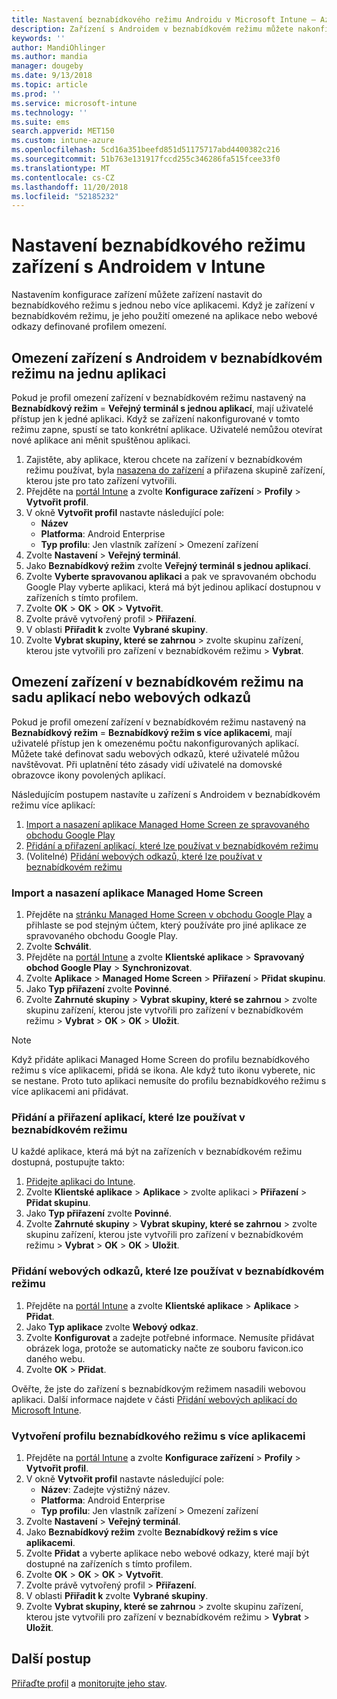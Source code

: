 ```yaml
---
title: Nastavení beznabídkového režimu Androidu v Microsoft Intune – Azure | Microsoft Docs
description: Zařízení s Androidem v beznabídkovém režimu můžete nakonfigurovat jako zařízení v beznabídkovém režimu s jednou nebo více aplikacemi.
keywords: ''
author: MandiOhlinger
ms.author: mandia
manager: dougeby
ms.date: 9/13/2018
ms.topic: article
ms.prod: ''
ms.service: microsoft-intune
ms.technology: ''
ms.suite: ems
search.appverid: MET150
ms.custom: intune-azure
ms.openlocfilehash: 5cd16a351beefd851d51175717abd4400382c216
ms.sourcegitcommit: 51b763e131917fccd255c346286fa515fcee33f0
ms.translationtype: MT
ms.contentlocale: cs-CZ
ms.lasthandoff: 11/20/2018
ms.locfileid: "52185232"
---
```

# <a name="kiosk-settings-for-android-devices-in-intune"></a>Nastavení beznabídkového režimu zařízení s Androidem v Intune

Nastavením konfigurace zařízení můžete zařízení nastavit do beznabídkového režimu s jednou nebo více aplikacemi. Když je zařízení v beznabídkovém režimu, je jeho použití omezené na aplikace nebo webové odkazy definované profilem omezení. 

## <a name="restrict-an-android-kiosk-device-to-a-single-app"></a>Omezení zařízení s Androidem v beznabídkovém režimu na jednu aplikaci

Pokud je profil omezení zařízení v beznabídkovém režimu nastavený na **Beznabídkový režim** = **Veřejný terminál s jednou aplikací**, mají uživatelé přístup jen k jedné aplikaci. Když se zařízení nakonfigurované v tomto režimu zapne, spustí se tato konkrétní aplikace. Uživatelé nemůžou otevírat nové aplikace ani měnit spuštěnou aplikaci.

1. Zajistěte, aby aplikace, kterou chcete na zařízení v beznabídkovém režimu používat, byla [nasazena do zařízení](apps-deploy.md) a přiřazena skupině zařízení, kterou jste pro tato zařízení vytvořili.
2. Přejděte na [portál Intune](https://portal.azure.com) a zvolte **Konfigurace zařízení** > **Profily** > **Vytvořit profil**.
3. V okně **Vytvořit profil** nastavte následující pole:
     - **Název**
     - **Platforma**: Android Enterprise
     - **Typ profilu**: Jen vlastník zařízení > Omezení zařízení
4. Zvolte **Nastavení** > **Veřejný terminál**.
5. Jako **Beznabídkový režim** zvolte **Veřejný terminál s jednou aplikací**.
6. Zvolte **Vyberte spravovanou aplikaci** a pak ve spravovaném obchodu Google Play vyberte aplikaci, která má být jedinou aplikací dostupnou v zařízeních s tímto profilem.
7. Zvolte **OK** > **OK** > **OK** > **Vytvořit**.
8. Zvolte právě vytvořený profil > **Přiřazení**.
9. V oblasti **Přiřadit k** zvolte **Vybrané skupiny**.
10. Zvolte **Vybrat skupiny, které se zahrnou** > zvolte skupinu zařízení, kterou jste vytvořili pro zařízení v beznabídkovém režimu > **Vybrat**.

## <a name="restrict-a-kiosk-device-to-a-set-of-apps-or-web-links"></a>Omezení zařízení v beznabídkovém režimu na sadu aplikací nebo webových odkazů

Pokud je profil omezení zařízení v beznabídkovém režimu nastavený na **Beznabídkový režim** = **Beznabídkový režim s více aplikacemi**, mají uživatelé přístup jen k omezenému počtu nakonfigurovaných aplikací. Můžete také definovat sadu webových odkazů, které uživatelé můžou navštěvovat. Při uplatnění této zásady vidí uživatelé na domovské obrazovce ikony povolených aplikací.

Následujícím postupem nastavíte u zařízení s Androidem v beznabídkovém režimu více aplikací:

1. [Import a nasazení aplikace Managed Home Screen ze spravovaného obchodu Google Play](#import-and-deploy-the-managed-home-screen-app)
2. [Přidání a přiřazení aplikací, které lze používat v beznabídkovém režimu](#add-and-assign-apps-that-can-be-used-in-kiosk-mode)
3. (Volitelné) [Přidání webových odkazů, které lze používat v beznabídkovém režimu](#add-web-links-that-can-be-used-in-kiosk-mode)

### <a name="import-and-deploy-the-managed-home-screen-app"></a>Import a nasazení aplikace Managed Home Screen

1. Přejděte na [stránku Managed Home Screen v obchodu Google Play](https://play.google.com/work/apps/details?id=com.microsoft.launcher.enterprise) a přihlaste se pod stejným účtem, který používáte pro jiné aplikace ze spravovaného obchodu Google Play.
2. Zvolte **Schválit**.
3. Přejděte na [portál Intune](https://portal.azure.com) a zvolte **Klientské aplikace** > **Spravovaný obchod Google Play** > **Synchronizovat**.
4. Zvolte **Aplikace** > **Managed Home Screen** > **Přiřazení** > **Přidat skupinu**.
5. Jako **Typ přiřazení** zvolte **Povinné**.
6. Zvolte **Zahrnuté skupiny** > **Vybrat skupiny, které se zahrnou** > zvolte skupinu zařízení, kterou jste vytvořili pro zařízení v beznabídkovém režimu > **Vybrat** > **OK** > **OK** > **Uložit**.

> [!NOTE]
> Když přidáte aplikaci Managed Home Screen do profilu beznabídkového režimu s více aplikacemi, přidá se ikona. Ale když tuto ikonu vyberete, nic se nestane. Proto tuto aplikaci nemusíte do profilu beznabídkového režimu s více aplikacemi ani přidávat.

### <a name="add-and-assign-apps-that-can-be-used-in-kiosk-mode"></a>Přidání a přiřazení aplikací, které lze používat v beznabídkovém režimu

U každé aplikace, která má být na zařízeních v beznabídkovém režimu dostupná, postupujte takto:

1. [Přidejte aplikaci do Intune](store-apps-android.md).
2. Zvolte **Klientské aplikace** > **Aplikace** > zvolte aplikaci > **Přiřazení** > **Přidat skupinu**.
3. Jako **Typ přiřazení** zvolte **Povinné**.
4. Zvolte **Zahrnuté skupiny** > **Vybrat skupiny, které se zahrnou** > zvolte skupinu zařízení, kterou jste vytvořili pro zařízení v beznabídkovém režimu > **Vybrat** > **OK** > **OK** > **Uložit**.

### <a name="add-web-links-that-can-be-used-in-kiosk-mode"></a>Přidání webových odkazů, které lze používat v beznabídkovém režimu

1. Přejděte na [portál Intune](https://portal.azure.com) a zvolte **Klientské aplikace** > **Aplikace** > **Přidat**.
2. Jako **Typ aplikace** zvolte **Webový odkaz**.
3. Zvolte **Konfigurovat** a zadejte potřebné informace. Nemusíte přidávat obrázek loga, protože se automaticky načte ze souboru favicon.ico daného webu.
4. Zvolte **OK** > **Přidat**.

Ověřte, že jste do zařízení s beznabídkovým režimem nasadili webovou aplikaci. Další informace najdete v části [Přidání webových aplikací do Microsoft Intune](web-app.md).

### <a name="create-a-multi-app-kiosk-profile"></a>Vytvoření profilu beznabídkového režimu s více aplikacemi

1. Přejděte na [portál Intune](https://portal.azure.com) a zvolte **Konfigurace zařízení** > **Profily** > **Vytvořit profil**.
3. V okně **Vytvořit profil** nastavte následující pole:
     - **Název**: Zadejte výstižný název.
     - **Platforma**: Android Enterprise
     - **Typ profilu**: Jen vlastník zařízení > Omezení zařízení
4. Zvolte **Nastavení** > **Veřejný terminál**.
5. Jako **Beznabídkový režim** zvolte **Beznabídkový režim s více aplikacemi**.
6. Zvolte **Přidat** a vyberte aplikace nebo webové odkazy, které mají být dostupné na zařízeních s tímto profilem.
7. Zvolte **OK** > **OK** > **OK** > **Vytvořit**.
8. Zvolte právě vytvořený profil > **Přiřazení**.
9. V oblasti **Přiřadit k** zvolte **Vybrané skupiny**.
10. Zvolte **Vybrat skupiny, které se zahrnou** > zvolte skupinu zařízení, kterou jste vytvořili pro zařízení v beznabídkovém režimu > **Vybrat** > **Uložit**.

## <a name="next-steps"></a>Další postup
[Přiřaďte profil](device-profile-assign.md) a [monitorujte jeho stav](device-profile-monitor.md).
